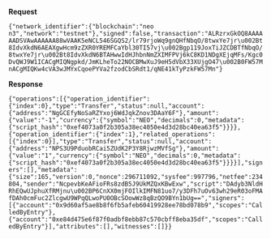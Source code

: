 **Request**

```{"network_identifier":{"blockchain":"neo n3","network":"testnet"},"signed":false,"transaction":"ALRzrxGkOQ8AAAAAADSVAwAAAAAA88wVAAK5eNCL546SGQS2/lr79rjoWq9gnQHfNbqO/8twxYe7jr\u002Bt8IdvXkdN6AEAXgwHcm9zZXR0YREMFCaYbl30TI57vj\u002Bgp119JoxTiJZCDBTfNbqO/8twxYe7jr\u002Bt8IdvXkdN6BTAHwwIdHJhbnNmZXIMFPVj6kC8KD1NDgXEjqMFs/Kgc0DvQWJ9W1ICACgMIQNgpkd/JmKLheTo22NOCBMwXuJ9eH5dVbX33XUjgO47\u002B0FW57MnACgMIQKw4cVA3wJMYxCqoePYVa2fzodCbSRdt1/qNE41kTyPzkFW57Mn"}```

**Response**

```{"operations":[{"operation_identifier":{"index":0},"type":"Transfer","status":null,"account":{"address":"NgGCEfyNoSaRZYxoj6WdJqkZnov3DAaY6F"},"amount":{"value":"-1","currency":{"symbol":"NEO","decimals":0,"metadata":{"script_hash":"0xef4073a0f2b305a38ec4050e4d3d28bc40ea63f5"}}}},{"operation_identifier":{"index":1},"related_operations":[{"index":0}],"type":"Transfer","status":null,"account":{"address":"NPS3U9PduobRCai5ZUdK2P3Y8RjwzMVfSg"},"amount":{"value":"1","currency":{"symbol":"NEO","decimals":0,"metadata":{"script_hash":"0xef4073a0f2b305a38ec4050e4d3d28bc40ea63f5"}}}}],"signers":[],"metadata":{"size":165,"version":0,"nonce":296711092,"sysfee":997796,"netfee":234804,"sender":"NcpevbKeAFioFRs8zdB5J9UkMZQxKBwExw","script":"DAdyb3NldHRhEQwUJphuXfRMjnu\u002BP6CnXX0mjFOIlkIMFN81uo7/y3DFh7uOv63wh29eR03oFMAfDAh0cmFuc2ZlcgwU9WPqQLwoPU0OBcSOowWz8qBzQO9BYn1bUg==","signers":[{"account":"0x9d60af5ae8b8f6fb5afeb60419928ee78bd078b9","scopes":"CalledByEntry"},{"account":"0xe84d475e6f87f0adbf8ebb87c570cbff8eba35df","scopes":"CalledByEntry"}],"attributes":[],"witnesses":[]}}```
